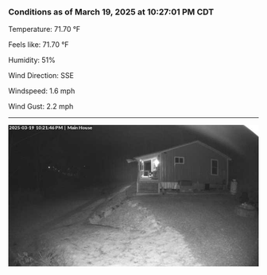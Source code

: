 ### Conditions as of March 19, 2025 at 10:27:01 PM CDT 

Temperature: 71.70 &deg;F

Feels like: 71.70 &deg;F

Humidity: 51%

Wind Direction: SSE

Windspeed: 1.6 mph

Wind Gust: 2.2 mph

---

<img src="./images/latest.jpeg"/>

